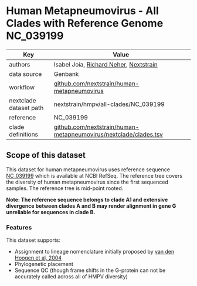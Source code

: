 # Human Metapneumovirus - All Clades with Reference Genome NC_039199

| Key                    | Value                                                                                                               |
| ---------------------- | --------------------------------------------------------------------------------------------------------------------|
| authors                | Isabel Joia, [Richard Neher](https://neherlab.org), [Nextstrain](https://nextstrain.org)                         |
| data source            | Genbank                                                                                |
| workflow               | [github.com/nextstrain/human-metapneumovirus](https://github.com/nextstrain/human-metapneumovirus)                                                      |
| nextclade dataset path | nextstrain/hmpv/all-clades/NC_039199                                                                                     |
| reference              | NC_039199                                                                                                      |
| clade definitions      | [github.com/nextstrain/human-metapneumovirus/nextclade/clades.tsv](https://github.com/nextstrain/human-metapneumovirus/blob/main/nextclade/resources/clades.tsv)              |


## Scope of this dataset
This dataset for human metapneumovirus uses reference sequence [NC_039199](https://www.ncbi.nlm.nih.gov/nuccore/NC_039199.1/) which is available at NCBI RefSeq. The reference tree covers the diversity of human metapneumovirus since the first sequenced samples.
The reference tree is mid-point rooted.

**Note: The reference sequence belongs to clade A1 and extensive divergence between clades A and B may render alignment in gene G unreliable for sequences in clade B.**

### Features
This dataset supports:
 - Assignment to lineage nomenclature initially proposed by [van den Hoogen et al, 2004](https://wwwnc.cdc.gov/eid/article/10/4/03-0393_article)
 - Phylogenetic placement
 - Sequence QC (though frame shifts in the G-protein can not be accurately called across all of HMPV diversity)


